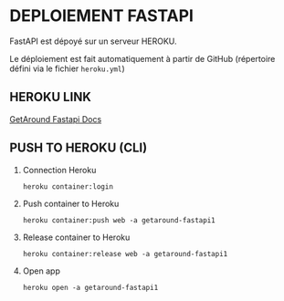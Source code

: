 # DEPLOIEMENT FASTAPI

FastAPI est dépoyé sur un serveur HEROKU. 

Le déploiement est fait automatiquement à partir de GitHub (répertoire défini via le fichier `heroku.yml`)


## HEROKU LINK

[GetAround Fastapi Docs](https://getaround-fastapi1-f159113e9f42.herokuapp.com/docs)


## PUSH TO HEROKU (CLI)

1)  Connection Heroku

    `heroku container:login`


2) Push container to Heroku

    `heroku container:push web -a getaround-fastapi1`


3) Release container to Heroku

    `heroku container:release web -a getaround-fastapi1`


4) Open app

    `heroku open -a getaround-fastapi1`